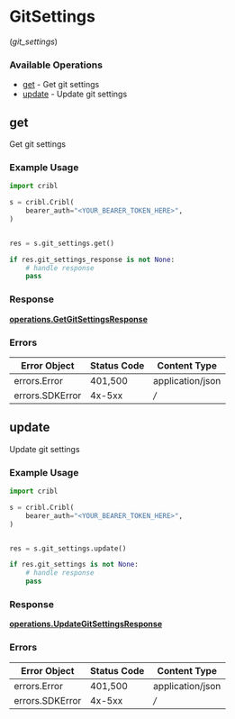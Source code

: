 # GitSettings
(*git_settings*)

### Available Operations

* [get](#get) - Get git settings
* [update](#update) - Update git settings

## get

Get git settings

### Example Usage

```python
import cribl

s = cribl.Cribl(
    bearer_auth="<YOUR_BEARER_TOKEN_HERE>",
)


res = s.git_settings.get()

if res.git_settings_response is not None:
    # handle response
    pass

```


### Response

**[operations.GetGitSettingsResponse](../../models/operations/getgitsettingsresponse.md)**
### Errors

| Error Object     | Status Code      | Content Type     |
| ---------------- | ---------------- | ---------------- |
| errors.Error     | 401,500          | application/json |
| errors.SDKError  | 4x-5xx           | */*              |

## update

Update git settings

### Example Usage

```python
import cribl

s = cribl.Cribl(
    bearer_auth="<YOUR_BEARER_TOKEN_HERE>",
)


res = s.git_settings.update()

if res.git_settings is not None:
    # handle response
    pass

```


### Response

**[operations.UpdateGitSettingsResponse](../../models/operations/updategitsettingsresponse.md)**
### Errors

| Error Object     | Status Code      | Content Type     |
| ---------------- | ---------------- | ---------------- |
| errors.Error     | 401,500          | application/json |
| errors.SDKError  | 4x-5xx           | */*              |
